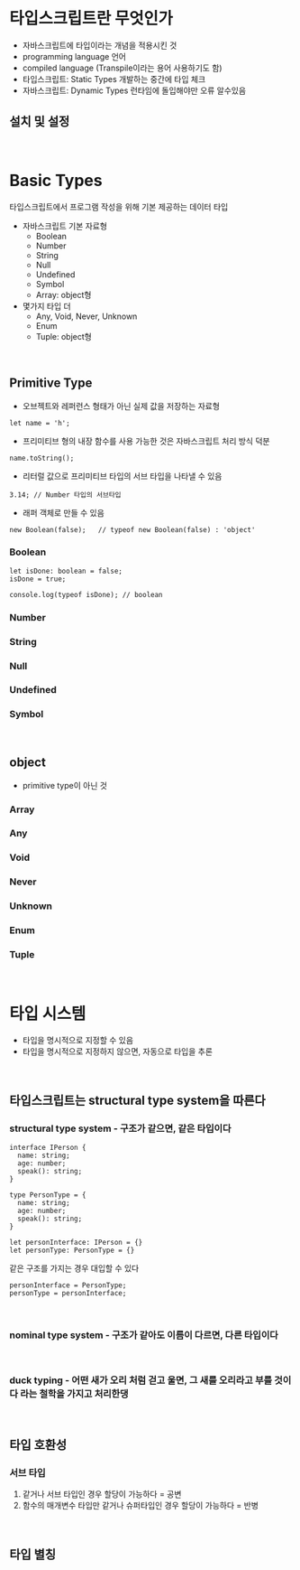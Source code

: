 
# 타입스크립트란 무엇인가
- 자바스크립트에 타입이라는 개념을 적용시킨 것
- programming language 언어
- compiled language (Transpile이라는 용어 사용하기도 함)
- 타입스크립트: Static Types 개발하는 중간에 타입 체크
- 자바스크립트: Dynamic Types 런타임에 돌입해야만 오류 알수있음


## 설치 및 설정

<br />

# Basic Types
타입스크립트에서 프로그램 작성을 위해 기본 제공하는 데이터 타입
- 자바스크립트 기본 자료형
  - Boolean
  - Number
  - String
  - Null
  - Undefined
  - Symbol
  - Array: object형
- 몇가지 타입 더
  - Any, Void, Never, Unknown
  - Enum
  - Tuple: object형
  
<br />

## Primitive Type
- 오브젝트와 레퍼런스 형태가 아닌 실제 값을 저장하는 자료형
```
let name = 'h';
```
- 프리미티브 형의 내장 함수를 사용 가능한 것은 자바스크립트 처리 방식 덕분
```
name.toString();
```
- 리터럴 값으로 프리미티브 타입의 서브 타입을 나타낼 수 있음
```
3.14; // Number 타입의 서브타입
```
- 래퍼 객체로 만들 수 있음
```
new Boolean(false);   // typeof new Boolean(false) : 'object'
```

### Boolean

```
let isDone: boolean = false;
isDone = true;

console.log(typeof isDone); // boolean
```
### Number
### String
### Null
### Undefined
### Symbol

<br />

## object
- primitive type이 아닌 것


### Array
### Any
### Void
### Never
### Unknown
### Enum
### Tuple

<br />
  

# 타입 시스템

- 타입을 명시적으로 지정할 수 있음
- 타입을 명시적으로 지정하지 않으면, 자동으로 타입을 추론

<br />

## 타입스크립트는 structural type system을 따른다

### structural type system - 구조가 같으면, 같은 타입이다

```
interface IPerson {
  name: string;
  age: number;
  speak(): string;
}

type PersonType = {
  name: string;
  age: number;
  speak(): string;
}

let personInterface: IPerson = {}
let personType: PersonType = {}
```
같은 구조를 가지는 경우 대입할 수 있다
```
personInterface = PersonType;
personType = personInterface;
```
<br />

### nominal type system - 구조가 같아도 이름이 다르면, 다른 타입이다
<br />

### duck typing - 어떤 새가 오리 처럼 걷고 울면, 그 새를 오리라고 부를 것이다 라는 철학을 가지고 처리한댕

<br />

## 타입 호환성

### 서브 타입
1. 같거나 서브 타입인 경우 할당이 가능하다 = 공변
2. 함수의 매개변수 타입만 같거나 슈퍼타입인 경우 할당이 가능하다 = 반병

<br />

## 타입 별칭